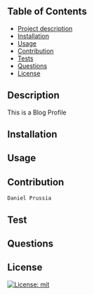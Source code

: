## Table of Contents
  - [Project description](#description)
  - [Installation](#installation)
  - [Usage](#usage)
  - [Contribution](#contribution)
  - [Tests](#tests)
  - [Questions](#questions)
  - [License](#license)

  ## Description
  This is a Blog Profile

  ## Installation
 

  ## Usage
  
  ## Contribution
    Daniel Prussia

  ## Test


  ## Questions


  ## License
  [![License: mit](https://img.shields.io/badge/License-MIT-yellow.svg)](https://opensource.org/licenses/MIT)